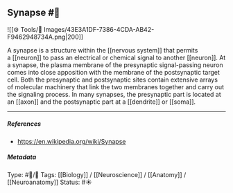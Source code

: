 ## Synapse  #🧠 

![[⚙️ Tools/📸 Images/43E3A1DF-7386-4CDA-AB42-F9462948734A.png|200]]

A synapse is a structure within the [[nervous system]] that permits a [[neuron]] to pass an electrical or chemical signal to another [[neuron]]. At a synapse, the plasma membrane of the presynaptic signal-passing neuron comes into close apposition with the membrane of the postsynaptic target cell. Both the presynaptic and postsynaptic sites contain extensive arrays of molecular machinery that link the two membranes together and carry out the signaling process. In many synapses, the presynaptic part is located at an [[axon]] and the postsynaptic part at a [[dendrite]] or [[soma]].

___

##### References

- https://en.wikipedia.org/wiki/Synapse

##### Metadata

Type: #🔵/🔵 
Tags: [[Biology]] / [[Neuroscience]] / [[Anatomy]] / [[Neuroanatomy]] 
Status: #☀️ 